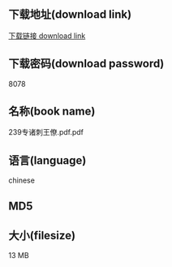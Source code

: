 ## 下载地址(download link)
[下载链接 download link](https://voluble-croquembouche-d321dc.netlify.app/?s=239%E4%B8%93%E8%AF%B8%E5%88%BA%E7%8E%8B%E5%83%9A.pdf)

## 下载密码(download password)
8078

## 名称(book name)
239专诸刺王僚.pdf.pdf

## 语言(language)
chinese

## MD5


## 大小(filesize)
13 MB
